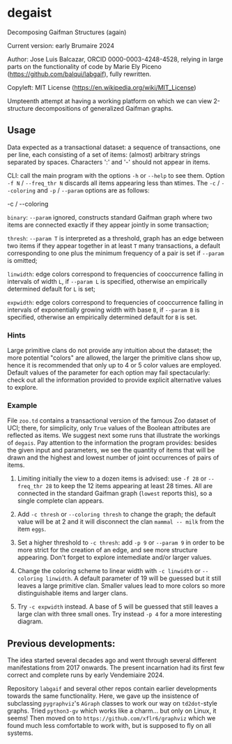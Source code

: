 # degaist
Decomposing Gaifman Structures (again)

Current version: early Brumaire 2024

Author: Jose Luis Balcazar, ORCID 0000-0003-4248-4528,
relying in large parts on the functionality of code by 
Marie Ely Piceno (https://github.com/balqui/labgaif),
fully rewritten.

Copyleft: MIT License (https://en.wikipedia.org/wiki/MIT_License)

Umpteenth attempt at having a working platform on which 
we can view 2-structure decompositions of generalized 
Gaifman graphs.

## Usage

Data expected as a transactional dataset: a sequence of
transactions, one per line, each consisting of a set of items:
(almost) arbitrary strings separated by spaces. Characters ':' 
and '-' should not appear in items.

CLI: call the main program with the options `-h` or `--help`
to see them. Option `-f N` / `--freq_thr N` discards all 
items appearing less than `N`times. The `-c` / `--coloring` 
and `-p` / `--param` options are as follows:

-c / --coloring

`binary`: `--param` ignored, constructs standard Gaifman graph where
two items are connected exactly if they appear jointly in some
transaction;

`thresh`: `--param T` is interpreted as a threshold, graph has an edge
between two items if they appear together in at least `T` many 
transactions, a default corresponding to one plus the minimum frequency 
of a pair is set if `--param` is omitted;

`linwidth`: edge colors correspond to frequencies of cooccurrence 
falling in intervals of width `L`, if `--param L` is specified, 
otherwise an empirically determined default for `L` is set;

`expwidth`: edge colors correspond to frequencies of cooccurrence 
falling in intervals of exponentially growing width with base `B`, 
if `--param B` is specified, otherwise an empirically determined 
default for `B` is set.
 
### Hints

Large primitive clans do not provide any intuition about the dataset;
the more potential "colors" are allowed, the larger the primitive
clans show up, hence it is recommended that only up to 4 or 5 color
values are employed. Default values of the parameter for each option 
may fail spectacularly: check out all the information provided to 
provide explicit alternative values to explore.

### Example

File `zoo.td` contains a transactional version of the famous Zoo
dataset of UCI; there, for simplicity, only `True` values of the 
Boolean attributes are reflected as items. We suggest next some 
runs that illustrate the workings of `degais`. Pay attention to
the information the program provides: besides the given input and
parameters, we see the quantity of items that will be drawn and 
the highest and lowest number of joint occurrences of pairs of items.

1. Limiting initially the view to a dozen items is advised: use `-f 28`
or `--freq_thr 28` to keep the 12 items appearing at least 28 times. 
All are connected in the standard Gaifman graph (`lowest` reports 
this), so a single complete clan appears.

2. Add `-c thresh` or `--coloring thresh` to change the graph;
the default value will be at 2 and it will disconnect the clan 
`mammal -- milk` from the item `eggs`.

3. Set a higher threshold to `-c thresh`: add `-p 9` or `--param 9`
in order to be more strict for the creation of an edge, and see
more structure appearing. Don't forget to explore intemediate and/or
larger values.

4. Change the coloring scheme to linear width with `-c linwidth` 
or `--coloring linwidth`. A default parameter of 19 will be guessed
but it still leaves a large primitive clan. Smaller values lead to
more colors so more distinguishable items and larger clans.

5. Try `-c expwidth` instead. A base of 5 will be guessed that still
leaves a large clan with three small ones. Try instead `-p 4` for a
more interesting diagram.

## Previous developments:

The idea started several decades ago and went through several
different manifestations from 2017 onwards. The present 
incarnation had its first few correct and complete runs
by early Vendemiaire 2024.

Repository `labgaif` and several other repos contain earlier 
developments towards the same functionality. Here, we gave up 
the insistence of subclassing `pygraphviz`'s `AGraph` classes 
to work our way on `td2dot`-style graphs. Tried `python3-gv`
which works like a charm... but only on Linux, it seems! 
Then moved on to `https://github.com/xflr6/graphviz` which
we found much less comfortable to work with, but is supposed 
to fly on all systems.
